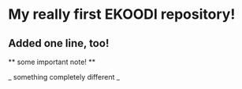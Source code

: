 # My really first EKOODI repository!

## Added one line, too!

** some important note! **

_ something completely different _